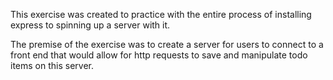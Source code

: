 This exercise was created to practice with the entire process of installing express to spinning up a server with it. 

The premise of the exercise was to create a server for users to connect to a front end that would allow for http requests to save and manipulate todo items on this server. 

